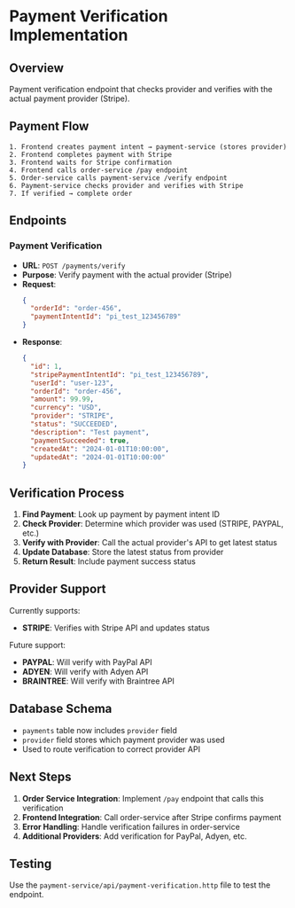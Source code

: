 # Payment Verification Implementation

## Overview
Payment verification endpoint that checks provider and verifies with the actual payment provider (Stripe).

## Payment Flow

```
1. Frontend creates payment intent → payment-service (stores provider)
2. Frontend completes payment with Stripe
3. Frontend waits for Stripe confirmation
4. Frontend calls order-service /pay endpoint
5. Order-service calls payment-service /verify endpoint
6. Payment-service checks provider and verifies with Stripe
7. If verified → complete order
```

## Endpoints

### Payment Verification
- **URL**: `POST /payments/verify`
- **Purpose**: Verify payment with the actual provider (Stripe)
- **Request**:
  ```json
  {
    "orderId": "order-456",
    "paymentIntentId": "pi_test_123456789"
  }
  ```
- **Response**:
  ```json
  {
    "id": 1,
    "stripePaymentIntentId": "pi_test_123456789",
    "userId": "user-123",
    "orderId": "order-456",
    "amount": 99.99,
    "currency": "USD",
    "provider": "STRIPE",
    "status": "SUCCEEDED",
    "description": "Test payment",
    "paymentSucceeded": true,
    "createdAt": "2024-01-01T10:00:00",
    "updatedAt": "2024-01-01T10:00:00"
  }
  ```

## Verification Process

1. **Find Payment**: Look up payment by payment intent ID
2. **Check Provider**: Determine which provider was used (STRIPE, PAYPAL, etc.)
3. **Verify with Provider**: Call the actual provider's API to get latest status
4. **Update Database**: Store the latest status from provider
5. **Return Result**: Include payment success status

## Provider Support

Currently supports:
- **STRIPE**: Verifies with Stripe API and updates status

Future support:
- **PAYPAL**: Will verify with PayPal API
- **ADYEN**: Will verify with Adyen API
- **BRAINTREE**: Will verify with Braintree API

## Database Schema

- `payments` table now includes `provider` field
- `provider` field stores which payment provider was used
- Used to route verification to correct provider API

## Next Steps

1. **Order Service Integration**: Implement `/pay` endpoint that calls this verification
2. **Frontend Integration**: Call order-service after Stripe confirms payment
3. **Error Handling**: Handle verification failures in order-service
4. **Additional Providers**: Add verification for PayPal, Adyen, etc.

## Testing

Use the `payment-service/api/payment-verification.http` file to test the endpoint.
